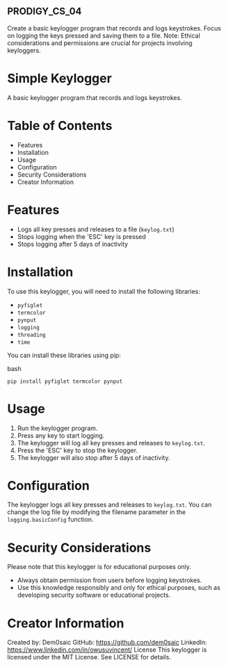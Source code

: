 ## PRODIGY_CS_04
 Create a basic keylogger program that records and logs keystrokes. Focus on logging the keys pressed and saving them to a file. Note: Ethical considerations and permissions are crucial for projects involving keyloggers.

# Simple Keylogger
A basic keylogger program that records and logs keystrokes.

# Table of Contents
- Features
- Installation
- Usage
- Configuration
- Security Considerations
- Creator Information

# Features
- Logs all key presses and releases to a file (`keylog.txt`)
- Stops logging when the 'ESC' key is pressed
- Stops logging after 5 days of inactivity

# Installation
To use this keylogger, you will need to install the following libraries:

- `pyfiglet`
- `termcolor`
- `pynput`
- `logging`
- `threading`
- `time`

You can install these libraries using pip:

bash
```
pip install pyfiglet termcolor pynput
```

# Usage
1. Run the keylogger program.
2. Press any key to start logging.
3. The keylogger will log all key presses and releases to `keylog.txt`.
4. Press the 'ESC' key to stop the keylogger.
5. The keylogger will also stop after 5 days of inactivity.

# Configuration
The keylogger logs all key presses and releases to `keylog.txt`. You can change the log file by modifying the filename parameter in the `logging.basicConfig` function.

# Security Considerations
Please note that this keylogger is for educational purposes only.

- Always obtain permission from users before logging keystrokes.
- Use this knowledge responsibly and only for ethical purposes, such as developing security software or educational projects.

# Creator Information
Created by: Dem0saic
GitHub: https://github.com/dem0saic
LinkedIn: https://www.linkedin.com/in/owusuvincent/
License
This keylogger is licensed under the MIT License. See LICENSE for details.